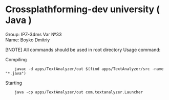 # Crossplathforming-dev university ( Java )

Group: IPZ-34ms Var №33 \
Name: Boyko Dmitriy

[!NOTE]
All commands should be used in root directory
Usage command: 

Compiling
```
    javac -d apps/TextAnalyzer/out $(find apps/TextAnalyzer/src -name "*.java")
```

Starting
```
    java -cp apps/TextAnalyzer/out com.textanalyzer.Launcher
```

